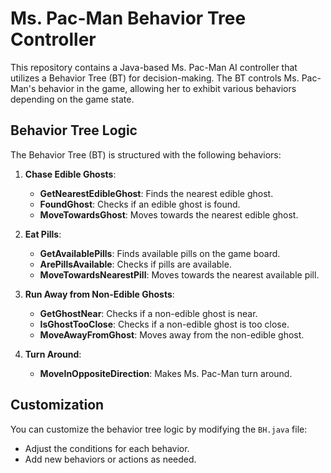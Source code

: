 # Ms. Pac-Man Behavior Tree Controller

This repository contains a Java-based Ms. Pac-Man AI controller that utilizes a Behavior Tree (BT) for decision-making. The BT controls Ms. Pac-Man's behavior in the game, allowing her to exhibit various behaviors depending on the game state.

## Behavior Tree Logic

The Behavior Tree (BT) is structured with the following behaviors:

1. **Chase Edible Ghosts**:
   - **GetNearestEdibleGhost**: Finds the nearest edible ghost.
   - **FoundGhost**: Checks if an edible ghost is found.
   - **MoveTowardsGhost**: Moves towards the nearest edible ghost.

2. **Eat Pills**:
   - **GetAvailablePills**: Finds available pills on the game board.
   - **ArePillsAvailable**: Checks if pills are available.
   - **MoveTowardsNearestPill**: Moves towards the nearest available pill.

3. **Run Away from Non-Edible Ghosts**:
   - **GetGhostNear**: Checks if a non-edible ghost is near.
   - **IsGhostTooClose**: Checks if a non-edible ghost is too close.
   - **MoveAwayFromGhost**: Moves away from the non-edible ghost.

4. **Turn Around**:
   - **MoveInOppositeDirection**: Makes Ms. Pac-Man turn around.

## Customization

You can customize the behavior tree logic by modifying the `BH.java` file:
- Adjust the conditions for each behavior.
- Add new behaviors or actions as needed.
